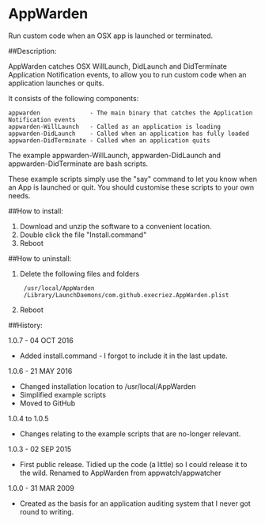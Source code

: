 # AppWarden
Run custom code when an OSX app is launched or terminated.

##Description:

AppWarden catches OSX WillLaunch, DidLaunch and DidTerminate Application Notification events, to allow you to run custom code when an application launches or quits.

It consists of the following components:

	appwarden              - The main binary that catches the Application Notification events
	appwarden-WillLaunch   - Called as an application is loading
	appwarden-DidLaunch    - Called when an application has fully loaded
	appwarden-DidTerminate - Called when an application quits

The example appwarden-WillLaunch, appwarden-DidLaunch and appwarden-DidTerminate are bash scripts.

These example scripts simply use the "say" command to let you know when an App is launched or quit. You should customise these scripts to your own needs.


##How to install:

1. Download and unzip the software to a convenient location.
2. Double click the file "Install.command"
3. Reboot

##How to uninstall:

1. Delete the following files and folders

		/usr/local/AppWarden
		/Library/LaunchDaemons/com.github.execriez.AppWarden.plist
	
2. Reboot

##History:

1.0.7 - 04 OCT 2016

* Added install.command - I forgot to include it in the last update.

1.0.6 - 21 MAY 2016

* Changed installation location to /usr/local/AppWarden 
* Simplified example scripts
* Moved to GitHub

1.0.4 to 1.0.5

* Changes relating to the example scripts that are no-longer relevant.

1.0.3 - 02 SEP 2015

* First public release.
  Tidied up the code (a little) so I could release it to the wild.
  Renamed to AppWarden from appwatch/appwatcher

1.0.0 - 31 MAR 2009

* Created as the basis for an application auditing system that I never got round to writing.
